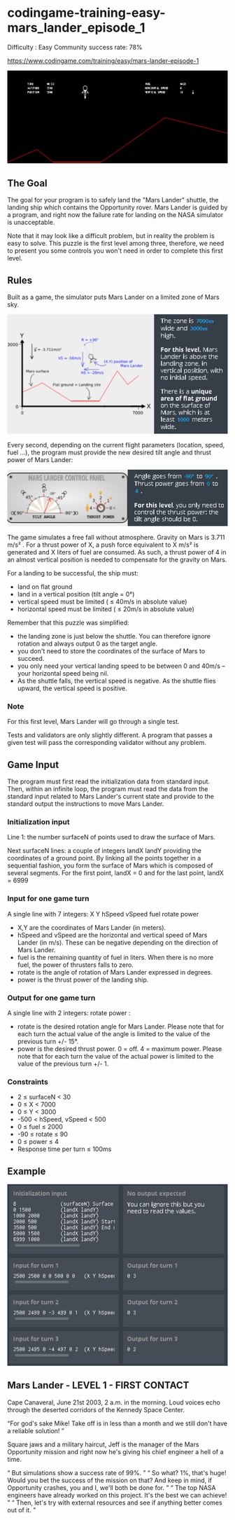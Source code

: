 # codingame-training-easy-mars_lander_episode_1
Difficulty : Easy Community success rate: 78%

https://www.codingame.com/training/easy/mars-lander-episode-1

![alt text](screenshots/ScreenShot001.png)


## The Goal

The goal for your program is to safely land the "Mars Lander" shuttle, the landing ship which contains the Opportunity rover. Mars Lander is guided by a program, and right now the failure rate for landing on the NASA simulator is unacceptable.

Note that it may look like a difficult problem, but in reality the problem is easy to solve. This puzzle is the first level among three, therefore, we need to present you some controls you won't need in order to complete this first level.

## Rules

Built as a game, the simulator puts Mars Lander on a limited zone of Mars sky.

![alt text](screenshots/ScreenShot002.png)

Every second, depending on the current flight parameters (location, speed, fuel ...), the program must provide the new desired tilt angle and thrust power of Mars Lander:

![alt text](screenshots/ScreenShot003.png)

The game simulates a free fall without atmosphere. Gravity on Mars is 3.711 m/s² . For a thrust power of X, a push force equivalent to X m/s² is generated and X liters of fuel are consumed. As such, a thrust power of 4 in an almost vertical position is needed to compensate for the gravity on Mars.

For a landing to be successful, the ship must:
- land on flat ground
- land in a vertical position (tilt angle = 0°)
- vertical speed must be limited ( ≤ 40m/s in absolute value)
- horizontal speed must be limited ( ≤ 20m/s in absolute value)

Remember that this puzzle was simplified:
- the landing zone is just below the shuttle. You can therefore ignore rotation and always output 0 as the target angle.
- you don't need to store the coordinates of the surface of Mars to succeed.
- you only need your vertical landing speed to be between 0 and 40m/s – your horizontal speed being nil.
- As the shuttle falls, the vertical speed is negative. As the shuttle flies upward, the vertical speed is positive.

### Note

For this first level, Mars Lander will go through a single test.

Tests and validators are only slightly different. A program that passes a given test will pass the corresponding validator without any problem.

## Game Input

The program must first read the initialization data from standard input. Then, within an infinite loop, the program must read the data from the standard input related to Mars Lander's current state and provide to the standard output the instructions to move Mars Lander.

### Initialization input
Line 1: the number surfaceN of points used to draw the surface of Mars.

Next surfaceN lines: a couple of integers landX landY providing the coordinates of a ground point. By linking all the points together in a sequential fashion, you form the surface of Mars which is composed of several segments. For the first point, landX = 0 and for the last point, landX = 6999

### Input for one game turn
A single line with 7 integers: X Y hSpeed vSpeed fuel rotate power
- X,Y are the coordinates of Mars Lander (in meters).
- hSpeed and vSpeed are the horizontal and vertical speed of Mars Lander (in m/s). These can be negative depending on the direction of Mars Lander.
- fuel is the remaining quantity of fuel in liters. When there is no more fuel, the power of thrusters falls to zero.
- rotate is the angle of rotation of Mars Lander expressed in degrees.
- power is the thrust power of the landing ship.

### Output for one game turn
A single line with 2 integers: rotate power :
- rotate is the desired rotation angle for Mars Lander. Please note that for each turn the actual value of the angle is limited to the value of the previous turn +/- 15°.
- power is the desired thrust power. 0 = off. 4 = maximum power. Please note that for each turn the value of the actual power is limited to the value of the previous turn +/- 1.

### Constraints
- 2 ≤ surfaceN < 30
- 0 ≤ X < 7000
- 0 ≤ Y < 3000
- -500 < hSpeed, vSpeed < 500
- 0 ≤ fuel ≤ 2000
- -90 ≤ rotate ≤ 90
- 0 ≤ power ≤ 4
- Response time per turn ≤ 100ms

## Example

![alt text](screenshots/ScreenShot004.png)

## Mars Lander - LEVEL 1 - FIRST CONTACT

Cape Canaveral, June 21st 2003, 2 a.m. in the morning. Loud voices echo through the deserted corridors of the Kennedy Space Center.
 
“For god's sake Mike! Take off is in less than a month and we still don't have a reliable solution! ”
 
Square jaws and a military haircut, Jeff is the manager of the Mars Opportunity mission and right now he's giving his chief engineer a hell of a time.

“ But simulations show a success rate of 99%. ”
“ So what? 1%, that's huge! Would you bet the success of the mission on that? And keep in mind, if Opportunity crashes, you and I, we'll both be done for. ”
“ The top NASA engineers have already worked on this project. It's the best we can achieve! ”
“ Then, let's try with external resources and see if anything better comes out of it. ”